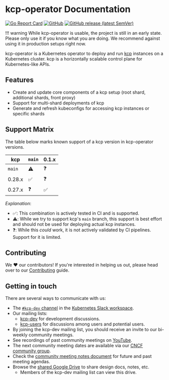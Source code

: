 # kcp-operator Documentation

[![Go Report Card](https://goreportcard.com/badge/github.com/kcp-dev/kcp-operator)](https://goreportcard.com/report/github.com/kcp-dev/kcp-operator)
[![GitHub](https://img.shields.io/github/license/kcp-dev/kcp-operator)](https://github.com/kcp-dev/kcp-operator/blob/main/LICENSE)
[![GitHub release (latest SemVer)](https://img.shields.io/github/v/release/kcp-dev/kcp-operator?sort=semver)](https://github.com/kcp-dev/kcp-operator/releases/latest)
<!--[![FOSSA Status](https://app.fossa.com/api/projects/git%2Bgithub.com%2Fkcp-dev%2Fkcp-operator.svg?type=shield)](https://app.fossa.com/projects/git%2Bgithub.com%2Fkcp-dev%2Fkcp-operator?ref=badge_shield)-->

!!! warning
    While kcp-operator is usable, the project is still in an early state. Please only use it if you know what you are doing. We recommend against using it in production setups right now.

kcp-operator is a Kubernetes operator to deploy and run [kcp](https://github.com/kcp-dev/kcp) instances on a Kubernetes cluster. kcp is a horizontally scalable control plane for Kubernetes-like APIs.

## Features

- Create and update core components of a kcp setup (root shard, additional shards, front proxy)
- Support for multi-shard deployments of kcp
- Generate and refresh kubeconfigs for accessing kcp instances or specific shards

## Support Matrix

The table below marks known support of a kcp version in kcp-operator versions.

| kcp    | `main`             | 0.1.x              |
| ------ | ------------------ | ------------------ |
| `main` | :warning:          | :question:         |
| 0.28.x | :white_check_mark: | :question:         |
| 0.27.x | :question:         | :white_check_mark: |

*Explanation*:

- :white_check_mark:: This combination is actively tested in CI and is supported.
- :warning:: While we try to support kcp's `main` branch, this support is best effort and should not be used for deploying actual kcp instances.
- :question:: While this *could* work, it is not actively validated by CI pipelines. Support for it is limited.

## Contributing

We ❤️ our contributors! If you're interested in helping us out, please head over to our [Contributing](./contributing/index.md)
guide.

## Getting in touch

There are several ways to communicate with us:

- The [`#kcp-dev` channel](https://app.slack.com/client/T09NY5SBT/C021U8WSAFK) in the [Kubernetes Slack workspace](https://slack.k8s.io).
- Our mailing lists:
    - [kcp-dev](https://groups.google.com/g/kcp-dev) for development discussions.
    - [kcp-users](https://groups.google.com/g/kcp-users) for discussions among users and potential users.
- By joining the kcp-dev mailing list, you should receive an invite to our bi-weekly community meetings.
- See recordings of past community meetings on [YouTube](https://www.youtube.com/channel/UCfP_yS5uYix0ppSbm2ltS5Q).
- The next community meeting dates are available via our [CNCF community group](https://community.cncf.io/kcp/).
- Check the [community meeting notes document](https://docs.google.com/document/d/1PrEhbmq1WfxFv1fTikDBZzXEIJkUWVHdqDFxaY1Ply4) for future and past meeting agendas.
- Browse the [shared Google Drive](https://drive.google.com/drive/folders/1FN7AZ_Q1CQor6eK0gpuKwdGFNwYI517M?usp=sharing) to share design docs, notes, etc.
    - Members of the kcp-dev mailing list can view this drive.
